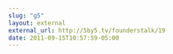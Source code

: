 ```yaml
---
slug: "g5"
layout: external
external_url: http://5by5.tv/founderstalk/19
date: 2011-09-15T10:57:59-05:00
---
```


